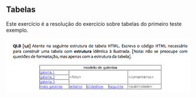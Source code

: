 ## Tabelas
Este exercício é a resolução do exercício sobre tabelas do primeiro teste exemplo.


![alt text](https://github.com/PROGRAMACAOWEB/tabelas/blob/master/images/tabelas.png "enunciado tabelas")
